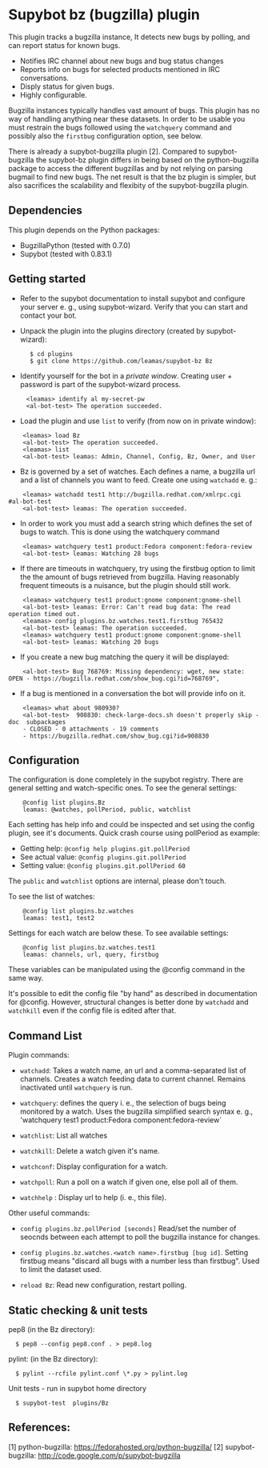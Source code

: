 Supybot bz (bugzilla) plugin
=================================

This plugin tracks  a bugzilla instance, It detects new bugs by
polling, and can report status for known bugs.

* Notifies IRC channel about new bugs and bug status changes
* Reports info on bugs for selected products mentioned in IRC conversations.
* Disply status for given bugs.
* Highly configurable.

Bugzilla instances typically handles vast amount of bugs. This plugin has
no way of handling anything near these datasets. In order to be usable
you must restrain the bugs followed using the `watchquery` command and
possibly also the `firstbug` configuration option, see below.

There is already a supybot-bugzilla plugin [2]. Compared to supybot-bugzilla
the supybot-bz  plugin differs in being based on the python-bugzilla package
to access the different bugzillas and by not relying on parsing bugmail to
find new bugs. The net result is that the bz plugin is simpler, but also
sacrifices the scalability and flexibity of the supybot-bugzilla plugin.

Dependencies
------------

This plugin depends on the Python packages:

* BugzillaPython (tested with 0.7.0)
* Supybot (tested with 0.83.1)


Getting started
---------------
* Refer to the supybot documentation to install supybot and configure
  your server e. g., using supybot-wizard. Verify that you can start and
  contact your bot.

* Unpack the plugin into the plugins directory (created by supybot-wizard):
```
      $ cd plugins
      $ git clone https://github.com/leamas/supybot-bz Bz
```

* Identify yourself for the bot in a *private window*. Creating user +
  password is part of the supybot-wizard process.
```
     <leamas> identify al my-secret-pw
     <al-bot-test> The operation succeeded.
```

* Load the plugin and use `list` to verify (from now on in private window):
```
    <leamas> load Bz
    <al-bot-test> The operation succeeded.
    <leamas> list
    <al-bot-test> leamas: Admin, Channel, Config, Bz, Owner, and User
```

* Bz is governed by a set of watches. Each defines a name, a
  bugzilla url and a list of channels you want to feed. Create one using
  `watchadd` e. g.:
```
    <leamas> watchadd test1 http://bugzilla.redhat.com/xmlrpc.cgi  #al-bot-test
    <al-bot-test> leamas: The operation succeeded.
```
* In order to work you must add a search string which defines the set of bugs
  to watch. This is done using the watchquery command
```
    <leamas> watchquery test1 product:Fedora component:fedora-review
    <al-bot-test> leamas: Watching 28 bugs
```

* If there are timeouts in watchquery, try using the firstbug option
  to limit the the amount of bugs retrieved from bugzilla. Having reasonably
  frequent timeouts is a nuisance, but the plugin should still work.
```
    <leamas> watchquery test1 product:gnome component:gnome-shell
    <al-bot-test> leamas: Error: Can't read bug data: The read operation timed out.
    <leamas> config plugins.bz.watches.test1.firstbug 765432
    <al-bot-test> leamas: The operation succeeded.
    <leamas> watchquery test1 product:gnome component:gnome-shell
    <al-bot-test> leamas: Watching 20 bugs
```

* If you create a new bug matching the query it will be displayed:
```
    <al-bot-test> Bug 768769: Missing dependency: wget, new state: OPEN - https://bugzilla.redhat.com/show_bug.cgi?id=768769",
```

* If a bug is mentioned in a conversation the bot will provide info on it.
```
    <leamas> what about 980930?
    <al-bot-test>  908830: check-large-docs.sh doesn't properly skip -doc  subpackages
    - CLOSED - 0 attachments - 19 comments
    - https://bugzilla.redhat.com/show_bug.cgi?id=908830
```


Configuration
-------------

The configuration is done completely in the supybot registry. There are general
setting and watch-specific ones. To see the general settings:
```
    @config list plugins.Bz
    leamas: @watches, pollPeriod, public, watchlist
```

Each setting has help info and could be inspected and set using the config
plugin, see it's documents. Quick crash course using pollPeriod as example:
* Getting help: `@config help plugins.git.pollPeriod`
* See actual value: `@config plugins.git.pollPeriod`
* Setting value: `@config plugins.git.pollPeriod 60`

The `public` and `watchlist` options are internal, please don't touch.

To see the list of watches:
```
    @config list plugins.bz.watches
    leamas: test1, test2
```

Settings for each watch are below these. To see available settings:
```
    @config list plugins.bz.watches.test1
    leamas: channels, url, query, firstbug
```

These variables can be manipulated using the @config command in the same way.

It's possible to edit the config file "by hand" as described in documentation
for @config. However, structural changes is better done by `watchadd` and
`watchkill` even if the config  file is edited after that.


Command List
------------

Plugin commands:

* `watchadd`: Takes a watch  name, an url and a comma-separated
  list of channels. Creates a watch feeding data to current channel.
  Remains inactivated until `watchquery` is run.

* `watchquery`: defines the query i. e., the selection of bugs being
   monitored by a watch. Uses the bugzilla simplified search syntax e. g.,
  'watchquery test1 product:Fedora component:fedora-review`

* `watchlist`: List all watches

* `watchkill`: Delete a watch given it's name.

* `watchconf`: Display configuration for a watch.

* `watchpoll`: Run a poll on a watch if given one, else poll all of them.

* `watchhelp` : Display url to help (i. e., this file).

Other useful commands:

* `config plugins.bz.pollPeriod [seconds]`  Read/set the number of seocnds
   between each attempt to poll the bugzilla instance for changes.

* `config plugins.bz.watches.<watch name>.firstbug [bug id]`. Setting firstbug
   means "discard all bugs with a number less than firstbug". Used to limit the
   dataset used.

* `reload Bz`: Read new configuration, restart polling.


Static checking & unit tests
----------------------------

pep8 (in the Bz directory):
```
  $ pep8 --config pep8.conf . > pep8.log
```
pylint: (in the Bz directory):
```
  $ pylint --rcfile pylint.conf \*.py > pylint.log
```
Unit tests - run in supybot home directory
```
  $ supybot-test  plugins/Bz
```

References:
-----------

[1] python-bugzilla: https://fedorahosted.org/python-bugzilla/
[2] supybot-bugzilla: http://code.google.com/p/supybot-bugzilla

